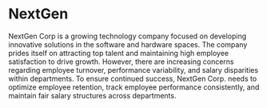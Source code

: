 # NextGen
NextGen Corp is a growing technology company focused on 
developing innovative solutions in the software
 and hardware spaces. The company prides itself on attracting 
top talent and maintaining high employee
 satisfaction to drive growth. However, there are increasing 
concerns regarding employee turnover,
 performance variability, and salary disparities within 
departments.
 To ensure continued success, NextGen Corp. needs to optimize 
employee retention, track employee
 performance consistently, and maintain fair salary structures 
across departments.
